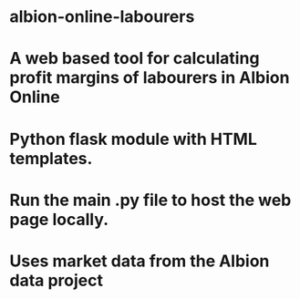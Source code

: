 # albion-online-labourers

# A web based tool for calculating profit margins of labourers in Albion Online
# Python flask module with HTML templates. 
# Run the main .py file to host the web page locally.
#
# Uses market data from the Albion data project

